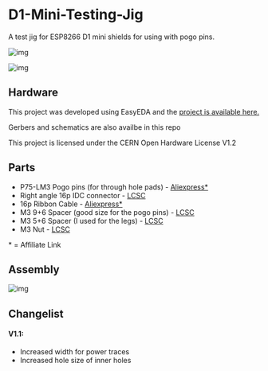 # D1-Mini-Testing-Jig
A test jig for ESP8266 D1 mini shields for using with pogo pins.

![img](https://i.imgur.com/SXdKwkn.png?1)

![img](https://i.imgur.com/pWJQMGF.png?1)

## Hardware 

This project was developed using EasyEDA and the [project is available here.](https://easyeda.com/ecenuig/d1-mini-testing-jig)

Gerbers and schematics are also availbe in this repo

This project is licensed under the CERN Open Hardware License V1.2

## Parts

- P75-LM3 Pogo pins (for through hole pads) - [Aliexpress\*](https://s.click.aliexpress.com/e/_d75ommo)
- Right angle 16p IDC connector - [LCSC](https://lcsc.com/product-detail/IDC-Connectors_BOOMELE-Boom-Precision-Elec-C9142_C9142.html)
- 16p Ribbon Cable - [Aliexpress\*](https://s.click.aliexpress.com/e/_dXSWn8u)
- M3 9+6 Spacer (good size for the pogo pins) - [LCSC](https://lcsc.com/product-detail/Studs_Made-in-China-M3-9-6_C79822.html)
- M3 5+6 Spacer (I used for the legs) - [LCSC](https://lcsc.com/product-detail/Studs_Made-in-China-C87703_C87703.html)
- M3 Nut - [LCSC](https://lcsc.com/product-detail/Screw_Made-in-China-Made-in-China-M3Nuts-6Angle-stainless-steel_C24866.html)

\* = Affiliate Link

## Assembly

![img](https://i.imgur.com/Evabk9c.png?1)

## Changelist

#### V1.1:
- Increased width for power traces
- Increased hole size of inner holes
